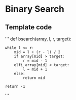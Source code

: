 # Binary Search
## Template code
'''
def bsearch(array, l, r, target):
	
	while l <= r:
		mid = l + (r - l) / 2
		if array[mid] > target:
			r = mid - 1
		elfi array[mid] < target:
			l = mid + 1
		else:
			return mid

	return -1
'''